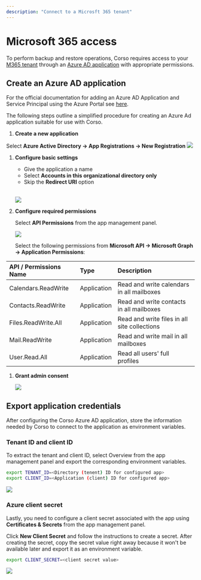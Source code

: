 ```yaml
---
description: "Connect to a Microsft 365 tenant"
---
```


# Microsoft 365 access

To perform backup and restore operations, Corso requires access to your [M365 tenant](concepts#m365-concepts)
through an [Azure AD application](concepts#m365-concepts) with appropriate permissions.

## Create an Azure AD application

For the official documentation for adding an Azure AD Application and Service Principal using the Azure Portal see
[here](https://docs.microsoft.com/en-us/azure/active-directory/develop/howto-create-service-principal-portal).

The following steps outline a simplified procedure for creating an Azure Ad application suitable for use with Corso.

1. **Create a new application**

 Select **Azure Active Directory &#8594; App Registrations &#8594; New Registration**
 <img src="/img/m365app_create_new.png" className="guideImages"/>

1. **Configure basic settings**

   * Give the application a name
   * Select **Accounts in this organizational directory only**
   * Skip the **Redirect URI** option

   <br/><img src="/img/m365app_configure.png" className="guideImages"/>

1. **Configure required permissions**

   Select **API Permissions** from the app management panel.

   <img src="/img/m365app_permissions.png" className="guideImages"/>

   Select the following permissions from **Microsoft API &#8594; Microsoft Graph &#8594; Application Permissions**:

<!-- vale Microsoft.Spacing = NO -->
   | API / Permissions Name | Type | Description
   |:--|:--|:--|
   | Calendars.ReadWrite | Application | Read and write calendars in all mailboxes |
   | Contacts.ReadWrite | Application | Read and write contacts in all mailboxes |
   | Files.ReadWrite.All | Application | Read and write files in all site collections |
   | Mail.ReadWrite | Application | Read and write mail in all mailboxes |
   | User.Read.All | Application | Read all users' full profiles |
<!-- vale Microsoft.Spacing = YES -->

1. **Grant admin consent**

   <img src="/img/m365app_consent.png" className="guideImages"/>

## Export application credentials

After configuring the Corso Azure AD application, store the information needed by Corso to connect to the application
as environment variables.

### Tenant ID and client ID

To extract the tenant and client ID, select Overview from the app management panel and export the corresponding
environment variables.

```bash
export TENANT_ID=<Directory (tenent) ID for configured app>
export CLIENT_ID=<Application (client) ID for configured app>
```

<img src="/img/m365app_ids.png" className="guideImages"/>

### Azure client secret

Lastly, you need to configure a client secret associated with the app using **Certificates & Secrets** from the app
management panel.

Click **New Client Secret** and follow the instructions to create a secret. After creating the secret, copy the secret
value right away because it won't be available later and export it as an environment variable.

```bash
export CLIENT_SECRET=<client secret value>
```

<img src="/img/m365app_secret.png" className="guideImages"/>
